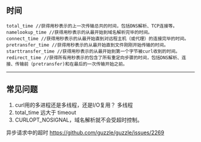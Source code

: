 ## 时间

    total_time //获得用秒表示的上一次传输总共的时间，包括DNS解析、TCP连接等。
    namelookup_time //获得用秒表示的从最开始到域名解析完毕的时间。
    connect_time //获得用秒表示的从最开始直到对远程主机（或代理）的连接完毕的时间。
    pretransfer_time //获得用秒表示的从最开始直到文件刚刚开始传输的时间。
    starttransfer_time //获得用秒表示的从最开始到第一个字节被curl收到的时间。
    redirect_time //获得所有用秒表示的包含了所有重定向步骤的时间，包括DNS解析、连接、传输前（pretransfer)和在最后的一次传输开始之前。

------------------------------------------------


## 常见问题

1. curl用的多进程还是多线程，还是I/O复用？
多线程
2. total_time 远大于 timeout
3. CURLOPT_NOSIGNAL，域名解析就不会受超时控制。



异步请求中的超时
https://github.com/guzzle/guzzle/issues/2269
